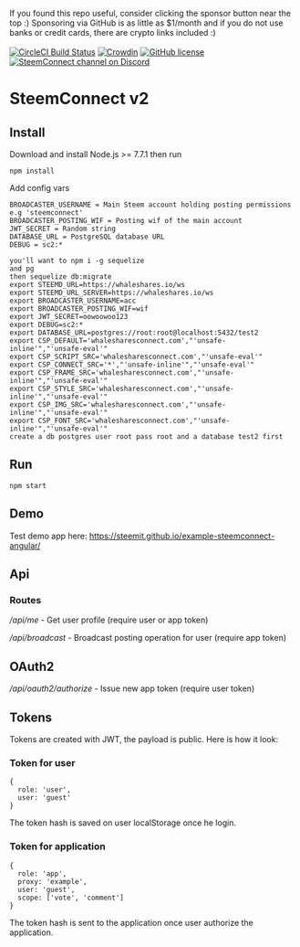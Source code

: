 If you found this repo useful, consider clicking the sponsor button near the top :) Sponsoring via GitHub is as little as $1/month and if you do not use banks or credit cards, there are crypto links included :)<br /><br />
[![CircleCI Build Status](https://circleci.com/gh/steemit/sc2.svg?style=shield&circle-token=:circle-token)](https://circleci.com/gh/steemit/sc2)
[![Crowdin](https://d322cqt584bo4o.cloudfront.net/steemconnect/localized.svg)](https://crowdin.com/project/steemconnect)
[![GitHub license](https://img.shields.io/badge/license-MIT-blue.svg)](https://raw.githubusercontent.com/steemit/sc2/dev/LICENSE)
[![SteemConnect channel on Discord](https://img.shields.io/badge/chat-discord-738bd7.svg)](https://discord.gg/NCZMVev)

# SteemConnect v2

## Install

Download and install Node.js >= 7.7.1 then run
```
npm install
```

Add config vars
```
BROADCASTER_USERNAME = Main Steem account holding posting permissions e.g 'steemconnect'
BROADCASTER_POSTING_WIF = Posting wif of the main account
JWT_SECRET = Random string
DATABASE_URL = PostgreSQL database URL
DEBUG = sc2:*
```

```
you'll want to npm i -g sequelize
and pg
then sequelize db:migrate
export STEEMD_URL=https://whaleshares.io/ws
export STEEMD_URL_SERVER=https://whaleshares.io/ws
export BROADCASTER_USERNAME=acc
export BROADCASTER_POSTING_WIF=wif
export JWT_SECRET=oowoowoo123
export DEBUG=sc2:*
export DATABASE_URL=postgres://root:root@localhost:5432/test2
export CSP_DEFAULT='whalesharesconnect.com',"'unsafe-inline'","'unsafe-eval'"
export CSP_SCRIPT_SRC='whalesharesconnect.com',"'unsafe-eval'"
export CSP_CONNECT_SRC='*',"'unsafe-inline'","'unsafe-eval'"
export CSP_FRAME_SRC='whalesharesconnect.com',"'unsafe-inline'","'unsafe-eval'"
export CSP_STYLE_SRC='whalesharesconnect.com',"'unsafe-inline'","'unsafe-eval'"
export CSP_IMG_SRC='whalesharesconnect.com',"'unsafe-inline'","'unsafe-eval'"
export CSP_FONT_SRC='whalesharesconnect.com',"'unsafe-inline'","'unsafe-eval'"
create a db postgres user root pass root and a database test2 first
```
## Run
```
npm start
```

## Demo

Test demo app here: https://steemit.github.io/example-steemconnect-angular/

## Api

### Routes

*/api/me* - Get user profile (require user or app token)

*/api/broadcast* - Broadcast posting operation for user (require app token)

## OAuth2
*/api/oauth2/authorize* - Issue new app token (require user token)

## Tokens
Tokens are created with JWT, the payload is public. Here is how it look:

### Token for user
```
{
  role: 'user',
  user: 'guest'
}
```
The token hash is saved on user localStorage once he login.

### Token for application
```
{
  role: 'app',
  proxy: 'example',
  user: 'guest',
  scope: ['vote', 'comment']
}
```

The token hash is sent to the application once user authorize the application.
